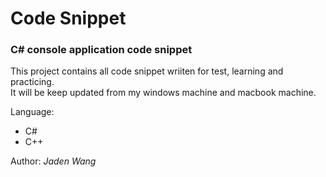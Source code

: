 # Code Snippet

### C# console application code snippet

This project contains all code snippet wriiten for test, learning and practicing.  
It will be keep updated from my windows machine and macbook machine.

Language:
  * C#
  * C++
  
Author: *Jaden Wang*


